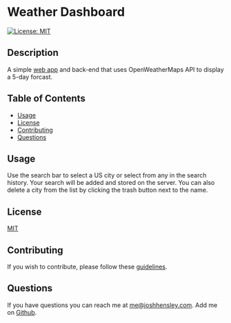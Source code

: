 # Weather Dashboard

[![License: MIT](https://img.shields.io/badge/License-MIT-yellow.svg)](https://opensource.org/licenses/MIT)

## Description

A simple [web app](https://weather-dashboard-bz1y.onrender.com/) and back-end that uses OpenWeatherMaps API to display a 5-day forcast. 

## Table of Contents

* [Usage](#Usage)
* [License](#License)
* [Contributing](#Contributing)
* [Questions](#Questions)


## <a name="Usage"></a>Usage



Use the search bar to select a US city or select from any in the search history.  Your search will be added and stored on the server.  You can also delete a city from the list by clicking the trash button next to the name.

## <a name="license"></a>License

  [MIT](https://opensource.org/licenses/MIT)

## <a name="contributing"></a>Contributing

If you wish to contribute, please follow these [guidelines](https://www.contributor-covenant.org/version/2/1/code_of_conduct/).

## <a name="questions"></a>Questions

If you have questions you can reach me at me@joshhensley.com. Add me on [Github](github.com/josh-hensley).
